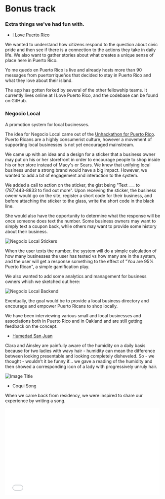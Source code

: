 # Bonus track
### Extra things we've had fun with.


* [I Love Puerto Rico](http://www.ilovepuertorico.org/)

We wanted to understand how citizens respond to the question about civic pride and then see if there is a connection to the actions they take in daily life. We also want to gather stories about what creates a unique sense of place here in Puerto Rico.

Yo me quedo en Puerto Rico is live and already hosts more than 90 messages from puertorriqueños that decided to stay in Puerto Rico and what they love about their island.

The app has gotten forked by several of the other fellowship teams. It currently lives online at I Love Puerto Rico, and the codebase can be found on GitHub.

### **Negocio Local**

A promotion system for local businesses.

The idea for Negocio Local came out of the [Unhackathon for Puerto Rico](http://coquicoders.org/unhackathon-for-puerto-rico-san-francisco-side). Puerto Ricans are a highly consumerist culture, however a movement of supporting local businesses is not yet encouraged mainstream.

We came up with an idea and a design for a sticker that a business owner may put on his or her storefront in order to encourage people to shop inside his or her store instead of Macy's or Sears. We knew that unifying local business under a strong brand would have a big impact. However, we wanted to add a bit of engagement and interaction to the system.

We added a call to action on the sticker, the gist being "Text ___ to (787)443-8833 to find out more". Upon receiving the sticker, the business owenr would go on the site, register a short code for their business, and before attaching the sticker to the glass, write the short code in the black line.

She would also have the opportunity to determine what the response will be once someone does text the number. Some business owners may want to simply text a coupon back, while others may want
to provide some history about their business.

![Negocio Local Stickers](https://dl.dropboxusercontent.com/u/1009233/Negocio%20Local/2014-04-26%2019.14.59.jpg)

When the user texts the number, the system will do a simple calculation of how many businesses the user has texted vs how many are in the system, and the user will get a response something to the effect of "You are 95% Puerto Rican", a simple gamification play.

We also wanted to add some analytics and management for business owners which we sketched out here:

![Negocio Local Backend](https://dl.dropboxusercontent.com/u/1009233/Negocio%20Local/2014-04-26%2019.15.10.jpg)

Eventually, the goal would be to provide a local business directory and encourage and empower Puerto Ricans to shop locally.

We have been interviewing various small and local businesses and associations both in Puerto Rico and in Oakland and are still getting feedback on the concept.



* [Humedad San Juan](http://humedadsanjuan.com)

Clara and Ainsley are painfully aware of the humidity on a daily basis because for two ladies with wavy hair - humidity can mean the difference between looking presentable and looking completely disheveled. So - we thought - wouldn’t it be funny if… we gave a reading of the humidity and then showed a corresponding icon of a lady with progressively unruly hair.

![Image Title](http://cl.ly/image/032m0S2M2b0W/humedad-sanjuan.jpg)


* Coqui Song

When we came back from residency, we were inspired to share our experience by writing a song.

   <iframe src="//player.vimeo.com/video/97990247"    width="500" height="281" frameborder="0" webkitallowfullscreen mozallowfullscreen allowfullscreen></iframe> <p>
